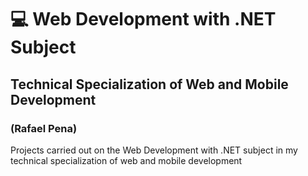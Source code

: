 # 💻 Web Development with .NET Subject
## Technical Specialization of Web and Mobile Development
### (Rafael Pena)

Projects carried out on the Web Development with .NET subject in my technical specialization of web and mobile development
